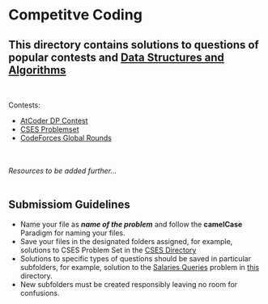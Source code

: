 # Competitve Coding

## This directory contains solutions to questions of popular contests and [Data Structures and Algorithms](https://github.com/1gne0u5/Learning-Resources/tree/master/Competitive%20Programming/DSALGO)

<br>

Contests:

- [AtCoder DP Contest](https://atcoder.jp/contests/dp/tasks)
- [CSES Problemset](https://cses.fi/problemset/)
- [CodeForces Global Rounds](https://codeforces.com/blog/entry/72188)

<br><br>
<i>Resources to be added further...</i>
<br><br>

## Submissiom Guidelines

- Name your file as ***name of the problem*** and follow the **camelCase** Paradigm for naming your files.
- Save your files in the designated folders assigned, for example, solutions to CSES Problem Set in the [CSES Directory](https://github.com/1gne0u5/Learning-Resources/tree/master/Competitive%20Programming/Solutions/CSES)
- Solutions to specific types of questions should be saved in particular subfolders, for example, solution to the [Salaries Queries](https://cses.fi/problemset/task/1144) problem in [this](https://github.com/1gne0u5/Learning-Resources/tree/master/Competitive%20Programming/Solutions/CSES/Range%20Queries) directory.
- New subfolders must be created responsibly leaving no room for confusions.
